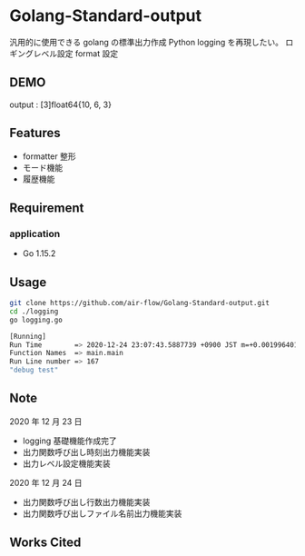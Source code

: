 # Golang-Standard-output

汎用的に使用できる golang の標準出力作成
Python logging を再現したい。
ロギングレベル設定
format 設定

## DEMO

output : [3]float64{10, 6, 3}

## Features

- formatter 整形
- モード機能
- 履歴機能

## Requirement

### application

- Go 1.15.2

## Usage

```bash
git clone https://github.com/air-flow/Golang-Standard-output.git
cd ./logging
go logging.go

[Running]
Run Time        => 2020-12-24 23:07:43.5887739 +0900 JST m=+0.001996401
Function Names  => main.main
Run Line number => 167
"debug test"
```

## Note

2020 年 12 月 23 日

- logging 基礎機能作成完了
- 出力関数呼び出し時刻出力機能実装
- 出力レベル設定機能実装

2020 年 12 月 24 日

- 出力関数呼び出し行数出力機能実装
- 出力関数呼び出しファイル名前出力機能実装

## Works Cited
